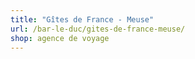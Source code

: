 ```yaml
---
title: "Gîtes de France - Meuse"
url: /bar-le-duc/gites-de-france-meuse/
shop: agence de voyage
---
```

